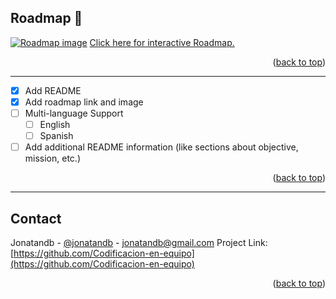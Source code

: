 <div id="top"></div>


<!--

**Here are some ideas to get you started:**

🙋‍♀️ A short introduction - what is your organization all about?
🌈 Contribution guidelines - how can the community get involved?
👩‍💻 Useful resources - where can the community find your docs? Is there anything else the community should know?
🍿 Fun facts - what does your team eat for breakfast?
🧙 Remember, you can do mighty things with the power of [Markdown](https://docs.github.com/github/writing-on-github/getting-started-with-writing-and-formatting-on-github/basic-writing-and-formatting-syntax)
-->

<!-- ROADMAP -->
## Roadmap 🧭
[![Roadmap image](https://github.com/user-attachments/assets/26b377ae-e503-4818-bff6-c433a3674197)](https://roadmap.sh/r/adquirir--reforzar--dominar)
<a href="https://roadmap.sh/r/adquirir--reforzar--dominar" target="_blank">Click here for interactive Roadmap.</a>
<p align="right">(<a href="#top">back to top</a>)</p>

---

- [x] Add README
- [x] Add roadmap link and image
- [ ] Multi-language Support
    - [ ] English
    - [ ] Spanish
- [ ] Add additional README information (like sections about objective, mission, etc.)
<p align="right">(<a href="#top">back to top</a>)</p>

---

<!-- CONTACT -->
## Contact
Jonatandb - [@jonatandb](https://twitter.com/jonatandb) - jonatandb@gmail.com
Project Link: [https://github.com/Codificacion-en-equipo](https://github.com/Codificacion-en-equipo)
<p align="right">(<a href="#top">back to top</a>)</p>
